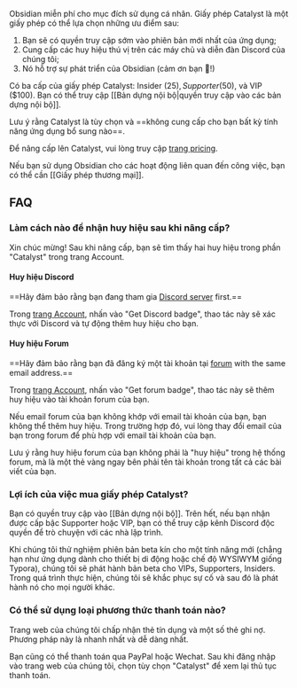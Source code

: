 Obsidian miễn phí cho mục đích sử dụng cá nhân. Giấy phép Catalyst là một giấy phép có thể lựa chọn những ưu điểm sau:

1. Bạn sẽ có quyền truy cập sớm vào phiên bản mới nhất của ứng dụng;
2. Cung cấp các huy hiệu thú vị trên các máy chủ và diễn đàn Discord của chúng tôi;
3. Nó hỗ trợ sự phát triển của Obsidian (cảm ơn bạn 💜!)

Có ba cấp của giấy phép Catalyst: Insider ($25), Supporter ($50), và VIP ($100). Bạn có thể truy cập [[Bản dựng nội bộ|quyền truy cập vào các bản dựng nội bộ]].

Lưu ý rằng Catalyst là tùy chọn và ==không cung cấp cho bạn bất kỳ tính năng ứng dụng bổ sung nào==.

Để nâng cấp lên Catalyst, vui lòng truy cập [trang pricing](https://obsidian.md/pricing).

Nếu bạn sử dụng Obsidian cho các hoạt động liên quan đến công việc, bạn có thể cần [[Giấy phép thương mại]].

## FAQ

### Làm cách nào để nhận huy hiệu sau khi nâng cấp?

Xin chúc mừng! Sau khi nâng cấp, bạn sẽ tìm thấy hai huy hiệu trong phần "Catalyst" trong trang Account.

#### Huy hiệu Discord

==Hãy đảm bảo rằng bạn đang tham gia [Discord server](https://discord.gg/veuWUTm) first.==

Trong [trang Account](https://obsidian.md/account), nhấn vào "Get Discord badge", thao tác này sẽ xác thực với Discord và tự động thêm huy hiệu cho bạn.

#### Huy hiệu Forum

==Hãy đảm bảo rằng bạn đã đăng ký một tài khoản tại [forum](https://forum.obsidian.md) with the same email address.==

Trong [trang Account](https://obsidian.md/account), nhấn vào "Get forum badge", thao tác này sẽ thêm huy hiệu vào tài khoản forum của bạn.

Nếu email forum của bạn không khớp với email tài khoản của bạn, bạn không thể thêm huy hiệu. Trong trường hợp đó, vui lòng thay đổi email của bạn trong forum để phù hợp với email tài khoản của bạn.

Lưu ý rằng huy hiệu forum của bạn không phải là "huy hiệu" trong hệ thống forum, mà là một thẻ vàng ngay bên phải tên tài khoản trong tất cả các bài viết của bạn.

### Lợi ích của việc mua giấy phép Catalyst?

Bạn có quyền truy cập vào [[Bản dựng nội bộ]]. Trên hết, nếu bạn nhận được cấp bậc Supporter hoặc VIP, bạn có thể truy cập kênh Discord độc quyền để trò chuyện với các nhà lập trình.

Khi chúng tôi thử nghiệm phiên bản beta kín cho một tính năng mới (chẳng hạn như ứng dụng dành cho thiết bị di động hoặc chế độ WYSIWYM giống Typora), chúng tôi sẽ phát hành bản beta cho VIPs, Supporters, Insiders. Trong quá trình thực hiện, chúng tôi sẽ khắc phục sự cố và sau đó là phát hành nó cho mọi người khác.

### Có thể sử dụng loại phương thức thanh toán nào?

Trang web của chúng tôi chấp nhận thẻ tín dụng và một số thẻ ghi nợ. Phương pháp này là nhanh nhất và dễ dàng nhất.

Bạn cũng có thể thanh toán qua PayPal hoặc Wechat. Sau khi đăng nhập vào trang web của chúng tôi, chọn tùy chọn "Catalyst" để xem lại thủ tục thanh toán.

